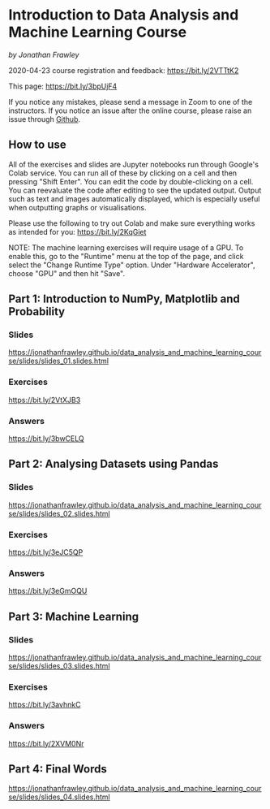 # Introduction to Data Analysis and Machine Learning Course
*by Jonathan Frawley*

2020-04-23 course registration and feedback: <https://bit.ly/2VTTtK2>

This page: <https://bit.ly/3bpUjF4>

If you notice any mistakes, please send a message in Zoom to one of the instructors.
If you notice an issue after the online course, please raise an issue through [Github](https://github.com/jonathanfrawley/data_analysis_and_machine_learning_course).

## How to use
All of the exercises and slides are Jupyter notebooks run through Google's Colab service.
You can run all of these by clicking on a cell and then pressing "Shift Enter".
You can edit the code by double-clicking on a cell.
You can reevaluate the code after editing to see the updated output.
Output such as text and images automatically displayed, which is especially useful when outputting graphs or visualisations.

Please use the following to try out Colab and make sure everything works as intended for you: <https://bit.ly/2KqGiet>

NOTE: The machine learning exercises will require usage of a GPU. To enable this, go to the "Runtime" menu at the top of the page, and click select the "Change Runtime Type" option. Under "Hardware Accelerator", choose "GPU" and then hit "Save". 

## Part 1: Introduction to NumPy, Matplotlib and Probability 
### Slides
<https://jonathanfrawley.github.io/data_analysis_and_machine_learning_course/slides/slides_01.slides.html>
 
### Exercises
<https://bit.ly/2VtXJB3>

### Answers
<https://bit.ly/3bwCELQ>

## Part 2: Analysing Datasets using Pandas
### Slides
<https://jonathanfrawley.github.io/data_analysis_and_machine_learning_course/slides/slides_02.slides.html>
 
### Exercises
<https://bit.ly/3eJC5QP>

### Answers
<https://bit.ly/3eGmOQU>

## Part 3: Machine Learning
### Slides
<https://jonathanfrawley.github.io/data_analysis_and_machine_learning_course/slides/slides_03.slides.html>
 
### Exercises
<https://bit.ly/3avhnkC>

### Answers
<https://bit.ly/2XVM0Nr>

## Part 4: Final Words
<https://jonathanfrawley.github.io/data_analysis_and_machine_learning_course/slides/slides_04.slides.html>
